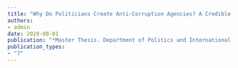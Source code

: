 ```yaml
---
title: "Why Do Politicians Create Anti-Corruption Agencies? A Credible Commitment Story"
authors:
- admin
date: 2020-08-01
publication: "*Master Thesis. Department of Politics and International Relations, University of Oxford*"
publication_types: 
- "7"
---
```

